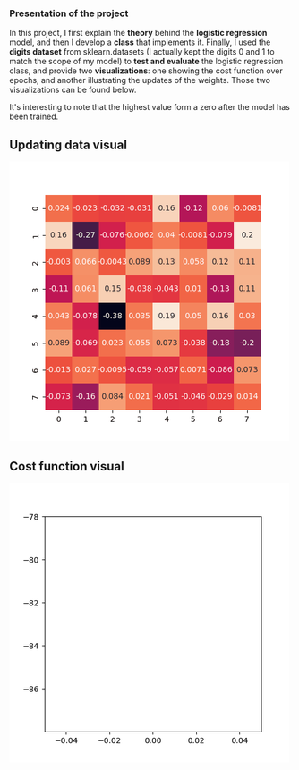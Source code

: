 ### Presentation of the project

In this project, I first explain the **theory** behind the **logistic regression** model, and then I develop a **class** that implements it. 
Finally, I used the **digits dataset** from sklearn.datasets (I actually kept the digits 0 and 1 to match the scope of my model) to **test and evaluate** the logistic regression class, and provide two **visualizations**: one showing the cost function over epochs, and another illustrating the updates of the weights.
Those two visualizations can be found below.

It's interesting to note that the highest value form a zero after the model has been trained.

## Updating data visual
![](my_visualization/updating_beta.gif)

## Cost function visual
![](my_visualization/costs_function.gif)

